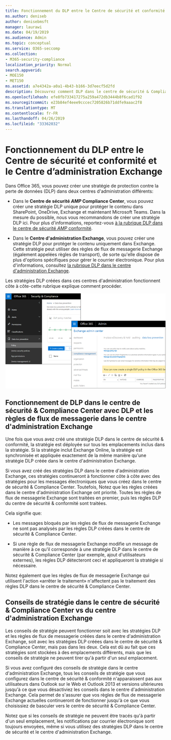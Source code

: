 ```yaml
---
title: Fonctionnement du DLP entre le Centre de sécurité et conformité et le Centre d’administration Exchange
ms.author: deniseb
author: denisebmsft
manager: laurawi
ms.date: 04/19/2019
ms.audience: Admin
ms.topic: conceptual
ms.service: O365-seccomp
ms.collection:
- M365-security-compliance
localization_priority: Normal
search.appverid:
- MOE150
- MET150
ms.assetid: a7e4342a-a0a1-4b43-b166-3d7eecf5d2fd
description: Découvrez comment DLP dans le centre de sécurité & Compliance Center fonctionne avec DLP et les règles de flux de messagerie (règles de transport) dans le centre d'administration Exchange.
ms.openlocfilehash: efe8fb733417275a259a472db3444b8f6cad1f92
ms.sourcegitcommit: e23b84ef4eee9cccec7205826b71ddfe9aaac2f8
ms.translationtype: MT
ms.contentlocale: fr-FR
ms.lasthandoff: 04/26/2019
ms.locfileid: "33362032"
---
```

# <a name="how-dlp-works-between-the-security--compliance-center-and-exchange-admin-center"></a>Fonctionnement du DLP entre le Centre de sécurité et conformité et le Centre d’administration Exchange

Dans Office 365, vous pouvez créer une stratégie de protection contre la perte de données (DLP) dans deux centres d'administration différents:
  
- Dans le **Centre de sécurité _AMP_ Compliance Center**, vous pouvez créer une stratégie DLP unique pour protéger le contenu dans SharePoint, OneDrive, Exchange et maintenant Microsoft Teams. Dans la mesure du possible, nous vous recommandons de créer une stratégie DLP ici. Pour plus d'informations, reportez-vous [à la rubrique DLP dans le centre de sécurité _AMP_ conformité](data-loss-prevention-policies.md).
    
- Dans le **Centre d'administration Exchange**, vous pouvez créer une stratégie DLP pour protéger le contenu uniquement dans Exchange. Cette stratégie peut utiliser des règles de flux de messagerie Exchange (également appelées règles de transport), de sorte qu'elle dispose de plus d'options spécifiques pour gérer le courrier électronique. Pour plus d'informations, consultez [la rubrique DLP dans le centre d'administration Exchange](https://go.microsoft.com/fwlink/?linkid=852311).
    
Les stratégies DLP créées dans ces centres d'administration fonctionnent côte à côte-cette rubrique explique comment procéder.
  
![Pages DLP dans le centre de sécurité et de conformité et centre d'administration Exchange](media/d3eaa7e7-3b16-457b-bd9c-26707f7b584f.png)
  
## <a name="how-dlp-in-the-security--compliance-center-works-with-dlp-and-mail-flow-rules-in-the-exchange-admin-center"></a>Fonctionnement de DLP dans le centre de sécurité & Compliance Center avec DLP et les règles de flux de messagerie dans le centre d'administration Exchange

Une fois que vous avez créé une stratégie DLP dans le centre de sécurité & conformité, la stratégie est déployée sur tous les emplacements inclus dans la stratégie. Si la stratégie inclut Exchange Online, la stratégie est synchronisée et appliquée exactement de la même manière qu'une stratégie DLP créée dans le centre d'administration Exchange. 
  
Si vous avez créé des stratégies DLP dans le centre d'administration Exchange, ces stratégies continueront à fonctionner côte à côte avec des stratégies pour les messages électroniques que vous créez dans le centre de sécurité & Compliance Center. Toutefois, Notez que les règles créées dans le centre d'administration Exchange ont priorité. Toutes les règles de flux de messagerie Exchange sont traitées en premier, puis les règles DLP du centre de sécurité & conformité sont traitées.
  
Cela signifie que:
  
- Les messages bloqués par les règles de flux de messagerie Exchange ne sont pas analysés par les règles DLP créées dans le centre de sécurité & Compliance Center.
    
- Si une règle de flux de messagerie Exchange modifie un message de manière à ce qu'il corresponde à une stratégie DLP dans le centre de sécurité & Compliance Center (par exemple, ajout d'utilisateurs externes), les règles DLP détecteront ceci et appliqueront la stratégie si nécessaire.
    
Notez également que les règles de flux de messagerie Exchange qui utilisent l'action «arrêter le traitement» n'affectent pas le traitement des règles DLP dans le centre de sécurité & Compliance Center.
  
## <a name="policy-tips-in-the-security--compliance-center-vs-the-exchange-admin-center"></a>Conseils de stratégie dans le centre de sécurité & Compliance Center vs du centre d'administration Exchange

Les conseils de stratégie peuvent fonctionner soit avec les stratégies DLP et les règles de flux de messagerie créées dans le centre d'administration Exchange, soit avec les stratégies DLP créées dans le centre de sécurité & Compliance Center, mais pas dans les deux. Cela est dû au fait que ces stratégies sont stockées à des emplacements différents, mais que les conseils de stratégie ne peuvent tirer qu'à partir d'un seul emplacement.
  
Si vous avez configuré des conseils de stratégie dans le centre d'administration Exchange, tous les conseils de stratégie que vous configurez dans le centre de sécurité & conformité n'apparaissent pas aux utilisateurs dans Outlook sur le Web et Outlook 2013 et versions ultérieures jusqu'à ce que vous désactiviez les conseils dans le centre d'administration Exchange. Cela permet de s'assurer que vos règles de flux de messagerie Exchange actuelles continueront de fonctionner jusqu'à ce que vous choisissiez de basculer vers le centre de sécurité & Compliance Center.
  
Notez que si les conseils de stratégie ne peuvent être tracés qu'à partir d'un seul emplacement, les notifications par courrier électronique sont toujours envoyées, même si vous utilisez des stratégies DLP dans le centre de sécurité et le centre d'administration Exchange.
  

